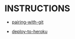 # INSTRUCTIONS

* [pairing-with-git](instructions/pairing-with-git.md)

* [deploy-to-heroku](instructions/deploy-to-heroku.md)